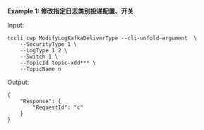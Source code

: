 **Example 1: 修改指定日志类别投递配置、开关**



Input: 

```
tccli cwp ModifyLogKafkaDeliverType --cli-unfold-argument  \
    --SecurityType 1 \
    --LogType 1 2 \
    --Switch 1 \
    --TopicId topic-xdd*** \
    --TopicName n
```

Output: 
```
{
    "Response": {
        "RequestId": "c"
    }
}
```

